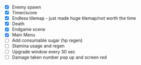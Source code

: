 - [x] Enemy spawn
- [x] Timer/score
- [x] Endless tilemap - just made huge tilemap/not worth the time
- [X] Death
- [x] Endgame scene
- [x] Main Menu
- [ ] Add consumable sugar (hp regen)
- [ ] Stamina usage and regen
- [ ] Upgrade window every 30 sec
- [ ] Damage taken number pop up and screen red